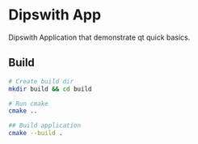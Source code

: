 # Dipswith App

Dipswith Application that demonstrate qt quick basics.

## Build

```bash
# Create build dir
mkdir build && cd build

# Run cmake
cmake ..

## Build application
cmake --build .

```